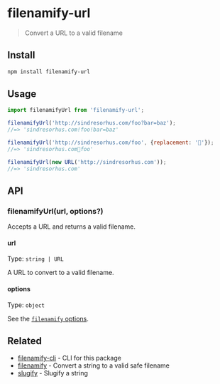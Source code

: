 # filenamify-url

> Convert a URL to a valid filename

## Install

```sh
npm install filenamify-url
```

## Usage

```js
import filenamifyUrl from 'filenamify-url';

filenamifyUrl('http://sindresorhus.com/foo?bar=baz');
//=> 'sindresorhus.com!foo!bar=baz'

filenamifyUrl('http://sindresorhus.com/foo', {replacement: '🐴'});
//=> 'sindresorhus.com🐴foo'

filenamifyUrl(new URL('http://sindresorhus.com'));
//=> 'sindresorhus.com'
```

## API

### filenamifyUrl(url, options?)

Accepts a URL and returns a valid filename.

#### url

Type: `string | URL`

A URL to convert to a valid filename.

#### options

Type: `object`

See the [`filenamify` options](https://github.com/sindresorhus/filenamify#options).

## Related

- [filenamify-cli](https://github.com/sindresorhus/filenamify-cli) - CLI for this package
- [filenamify](https://github.com/sindresorhus/filenamify) - Convert a string to a valid safe filename
- [slugify](https://github.com/sindresorhus/slugify) - Slugify a string
